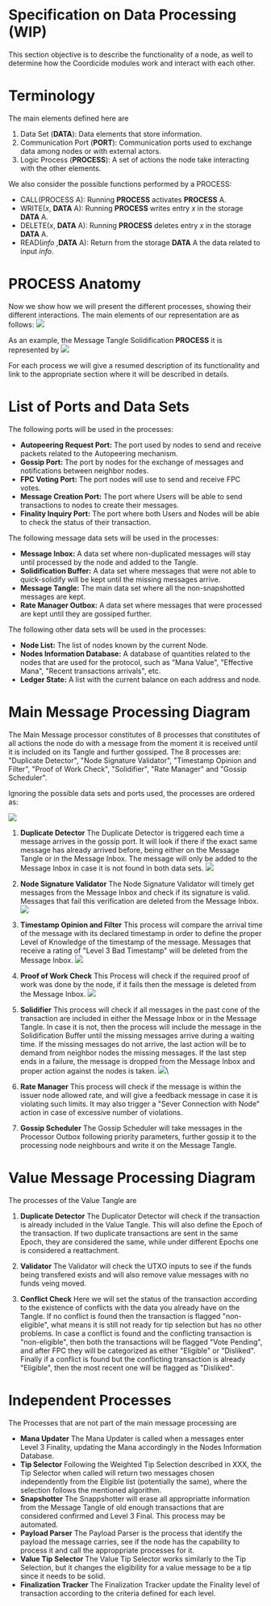 # Specification on Data Processing (WIP)

This section objective is to describe the functionality of a node, as well to determine how the Coordicide modules work and interact with each other. 

# Terminology 

The main elements defined here are

1. Data Set (**DATA**): Data elements that store information.
2. Communication Port (**PORT**): Communication ports used to exchange data among nodes or with external actors.
3. Logic Process (**PROCESS**): A set of actions the node take interacting with the other elements. 



We also consider the possible functions performed by a PROCESS:

* CALL(PROCESS A): Running **PROCESS** activates  **PROCESS** A.
* WRITE($x$, **DATA** A): Running **PROCESS** writes entry $x$ in the storage **DATA** A.
* DELETE($x$, **DATA** A): Running **PROCESS** deletes entry $x$ in the storage **DATA** A.
* READ(*info* ,**DATA** A): Return from the storage **DATA** A the data related to input *info*.



# PROCESS Anatomy

Now we show how we will present the different processes, showing their different interactions. The main elements of our representation are as follows:
![](https://i.imgur.com/WuHlwWl.png)

As an example, the Message Tangle Solidification **PROCESS** it is represented by
![](https://i.imgur.com/YSjdBOP.png)

For each process we will give a resumed description of its functionality and link to the appropriate section where it will be described in details.

# List of Ports and Data Sets

The following ports will be used in the processes:

* **Autopeering Request Port:** The port used by nodes to send and receive packets related to the Autopeering mechanism. 
* **Gossip Port:** The port by nodes for the exchange of messages and notifications between neighbor nodes.
* **FPC Voting Port:** The port nodes will use to send and receive FPC votes.
* **Message Creation Port:** The port where Users will be able to send transactions to nodes to create their messages. 
* **Finality Inquiry Port:** The port where both Users and Nodes will be able to check the status of their transaction. 

The following message data sets will be used in the processes:
* **Message Inbox:** A data set where non-duplicated messages will stay until processed by the node and added to the Tangle. 
* **Solidification Buffer:** A data set where messages that were not able to quick-solidify will be kept until the missing messages arrive.
* **Message Tangle:** The main data set where all the non-snapshotted messages are kept. 
* **Rate Manager Outbox:** A data set where messages that were processed are kept until they are gossiped further. 

The following other data sets will be used in the processes:
* **Node List:** The list of nodes known by the current Node. 
* **Nodes Information Database:** A database of quantities related to the nodes that are used for the protocol, such as "Mana Value", "Effective Mana", "Recent transactions arrivals", etc. 
* **Ledger State:** A list with the current balance on each address and node. 


# Main Message Processing Diagram 

The Main Message processor constitutes of 8 processes that constitutes of all actions the node do with a message from the moment it is received until it is included on its Tangle and further gossiped. The 8 processes are: "Duplicate Detector", "Node Signature Validator", "Timestamp Opinion and Filter", "Proof of Work Check", "Solidifier", "Rate Manager" and "Gossip Scheduler".

Ignoring the possible data sets and ports used, the processes are ordered as:

![](https://i.imgur.com/xFjNlFd.png)


1. **Duplicate Detector**
The Duplicate Detector is triggered each time a message arrives in the gossip port. It will look if there if the exact same message has already arrived before, being either on the Message Tangle or in the Message Inbox. The message will only be added to the Message Inbox in case it is not found in both data sets.
![](https://i.imgur.com/5Ke3jId.png)

2. **Node Signature Validator**
The Node Signature Validator will timely get messages from the Message Inbox and check if its signature is valid. Messages that fail this verification are deleted from the Message Inbox.
![](https://i.imgur.com/mOrfhqz.png)

3. **Timestamp Opinion and Filter**
This process will compare the arrival time of the message with its declared timestamp in order to define the proper Level of Knowledge of the timestamp of the message. Messages that receive a rating of "Level 3 Bad Timestamp" will be deleted from the Message Inbox. 
![](https://i.imgur.com/lVa7H5L.png)

4. **Proof of Work Check**
This Process will check if the required proof of work was done by the node, if it fails then the message is deleted from the Message Inbox.
![](https://i.imgur.com/sn7UJFD.png)

5. **Solidifier**
This process will check if all messages in the past cone of the transaction are included in either the Message Inbox or in the Message Tangle. In case it is not, then the process will include the message in the Solidification Buffer until the missing messages arrive during a waiting time. If the missing messages do not arrive, the last action will be to demand from neighbor nodes the missing messages. If the last step ends in a failure, the message is dropped from the Message Inbox and proper action against the nodes is taken. 
![](https://i.imgur.com/YSjdBOP.png)\

6. **Rate Manager**
This process will check if the message is within the issuer node allowed rate, and will give a feedback message in case it is violating such limits. It may also trigger a "Sever Connection with Node" action in case of excessive number of violations.

8. **Gossip Scheduler**
The Gossip Scheduler will take messages in the Processor Outbox following priority parameters, further gossip it to the processing node neighbours and write it on the Message Tangle. 



# Value Message Processing Diagram 

The processes of the Value Tangle are 

1. **Duplicate Detector**
The Duplicator Detector will check if the transaction is already included in the Value Tangle. This will also define the Epoch of the transaction. If two duplicate transactions are sent in the same Epoch, they are considered the same, while under different Epochs one is considered a reattachment. 

2. **Validator**
The Validator will check the UTXO inputs to see if the funds being transfered exists and will also remove value messages with no funds veing moved. 


3. **Conflict Check**
Here we will set the status of the transaction according to the existence of conflicts with the data you already have on the Tangle. If no conflict is found then the transaction is flagged "non-eligible", what means it is still not ready for tip selection but has no other problems. In case a conflict is found and the conflicting transaction is "non-eligible", then both the transactions will be flagged "Vote Pending", and after FPC they will be categorized as either "Eligible" or "Disliked". Finally if a conflict is found but the conflicting transaction is already "Eligible", then the most recent one will be flagged as "Disliked".


# Independent Processes

The Processes that are not part of the main message processing are

* **Mana Updater**
The Mana Updater is called when a messages enter Level 3 Finality, updating the Mana accordingly in the Nodes Information Database. 
* **Tip Selector**
Following the Weighted Tip Selection described in XXX, the Tip Selector when called will return two messages chosen independently from the Eligible list (potentially the same), where the selection follows the mentioned algorithm. 
* **Snapshotter**
The Snappshotter will erase all appropriatte information from the Message Tangle of old enough transactions that are considered confirmed and Level 3 Final. This process may be automated. 
* **Payload Parser**
The Payload Parser is the process that identify the payload the message carries, see if the node has the capability to process it and call the approppriate processes for it. 
* **Value Tip Selector**
The Value Tip Selector works similarly to the Tip Selection, but it changes the eligibility for a value message to be a tip since it needs to be solid.
* **Finalization Tracker**
The Finalization Tracker update the Finality level of transaction according to the criteria defined for each level. 



<!--stackedit_data:
eyJkaXNjdXNzaW9ucyI6eyJ1WnFsUlZyU3ViSGYxYzA4Ijp7In
RleHQiOiJUaGUgcG9ydCByZXNwb25zaWJsZSBmb3IgdGhlIHBh
Y2tldHMgbmVlZGVkIHRvIG5vZGVzIHRvIHVzZSB0aGUgQXV0b3
BlZXJpbmcgbWVj4oCmIiwic3RhcnQiOjE1MzUsImVuZCI6MTYx
Nn0sInVIcEs0akRGZG1nUVVYUXgiOnsic3RhcnQiOjI0MzAsIm
VuZCI6MjQ0NSwidGV4dCI6Im5vbi1zbmFwc2hvdHRlZCJ9LCJz
N1BuQmQ0aVpvOFByaEhTIjp7InN0YXJ0IjoyNzExLCJlbmQiOj
I3MzcsInRleHQiOiJOb2RlcyBJbmZvcm1hdGlvbiBEYXRhYmFz
ZSJ9LCJIMExjTTlYVVdXbVMwd1QwIjp7InN0YXJ0IjozMDE0LC
JlbmQiOjMyMTMsInRleHQiOiJUaGUgTWFpbiBNZXNzYWdlIHBy
b2Nlc3NvciBjb25zdGl0dXRlcyBvZiA3IHByb2Nlc3NlcyB0aG
F0IGNvbnN0aXR1dGVzIG9mIGFsbCBh4oCmIn0sImc2WkRTQjF4
dGY1UVRDMWciOnsic3RhcnQiOjMyODcsImVuZCI6MzMxNSwidG
V4dCI6IlRpbWVzdGFtcCBPcGluaW9uIGFuZCBGaWx0ZXIifSwi
ZjR0SDh6MUcxMmFmdE8weCI6eyJzdGFydCI6MzM0MiwiZW5kIj
ozMzUyLCJ0ZXh0IjoiU29saWRpZmllciJ9LCJKNXJWbTI0VW9J
ZmRBY0plIjp7InN0YXJ0IjozODU0LCJlbmQiOjM4OTAsInRleH
QiOiIhW10oaHR0cHM6Ly9pLmltZ3VyLmNvbS81S2UzaklkLnBu
ZykifSwiQ1czVTQ4S1daRVpkM04zVSI6eyJzdGFydCI6NDA4Ny
wiZW5kIjo0MTA4LCJ0ZXh0IjoiZnJvbSB0aGUgTWVzc2FnZSBJ
bmJvIn0sIk9idnNOak8waWFuY3psaWUiOnsic3RhcnQiOjQzMD
EsImVuZCI6NDMxOSwidGV4dCI6IkxldmVsIG9mIEtub3dsZWRn
ZSJ9LCJtOUptUHlwalRHRGtKN05nIjp7InN0YXJ0Ijo0NDUyLC
JlbmQiOjQ0ODcsInRleHQiOiIhW10oaHR0cHM6Ly9pLmltZ3Vy
LmNvbS9sVmE3SDVMLnBuZyJ9LCJqd0ExT3lKN3VnVm1lejR5Ij
p7InN0YXJ0Ijo0NjU3LCJlbmQiOjQ2OTMsInRleHQiOiIhW10o
aHR0cHM6Ly9pLmltZ3VyLmNvbS9zbjdVSkZELnBuZykifSwiYj
RhM2tJeVpsWlJPZFZLRiI6eyJzdGFydCI6NTE3NywiZW5kIjo1
MjQ0LCJ0ZXh0IjoiZnJvbSB0aGUgTWVzc2FnZSBJbmJveCBhbm
QgcHJvcGVyIGFjdGlvbiBhZ2FpbnN0IHRoZSBub2RlcyBpcyB0
YWtlbiJ9LCJmQWtLa1Z2U3VTUWxwclNnIjp7InN0YXJ0Ijo1ND
c4LCJlbmQiOjU1NTUsInRleHQiOiJTZXZlciBDb25uZWN0aW9u
IHdpdGggTm9kZVwiIGFjdGlvbiBpbiBjYXNlIG9mIGV4Y2Vzc2
l2ZSBudW1iZXIgb2YgdmlvbGF0aW9ucy4ifSwiNlNFQk1qZlpy
ZUNWSmFxZCI6eyJzdGFydCI6NTI5MCwiZW5kIjo1MzA0LCJ0ZX
h0IjoiKlJhdGUgTWFuYWdlcioifSwiRzFPd1p1QjNidHg1cmZx
ViI6eyJzdGFydCI6NTU2MiwiZW5kIjo1NTc4LCJ0ZXh0IjoiR2
9zc2lwIFNjaGVkdWxlciJ9LCJ0RklLdWk5eTBmNXJFcnZYIjp7
InN0YXJ0Ijo1ODA1LCJlbmQiOjU4MTIsInRleHQiOiJUaGUgcH
JvIn19LCJjb21tZW50cyI6eyIwT2MyWWZhdWl4djhTQ3JQIjp7
ImRpc2N1c3Npb25JZCI6InVacWxSVnJTdWJIZjFjMDgiLCJzdW
IiOiJnaDo1MTExMjYxOCIsInRleHQiOiJ0aGUgcG9ydCBmb3Ig
YXV0b3BlZXJpbmcgcHJvdG9jb2wvcmVxdWVzdHM/IERvbiB0IH
VuZGVyc3RhbmQgd2hhdCB0aGUgZGVjaXNpb24gb24gIHdobyB0
byBjb25uZWN0IGhhcyB0byB0byB3aXRoIHRoZSBwb3J0LiIsIm
NyZWF0ZWQiOjE1OTU0MjA5Nzc1NTR9LCIzY0FFVzJmcHR0VUZx
bzBOIjp7ImRpc2N1c3Npb25JZCI6InVacWxSVnJTdWJIZjFjMD
giLCJzdWIiOiJnaDo2ODI1MDM1MCIsInRleHQiOiJJIHRyaWVk
IHRvIGdpdmUgYSBiZXR0ZXIgd29yZGluZywgdGhlIG9sZCBvbm
Ugd2FzIGF3ZnVsLiIsImNyZWF0ZWQiOjE1OTU0NDQxMTExNDJ9
LCJ1MldQdjBOWk9UNGpST2NoIjp7ImRpc2N1c3Npb25JZCI6In
VacWxSVnJTdWJIZjFjMDgiLCJzdWIiOiJnaDo1MTExMjYxOCIs
InRleHQiOiJzbyBpdHMgdGhlIHNhbWUgcG9ydCBmb3Igc2VuZG
luZyBhbmQgcmVxdWVzdGluZy4gSWYgeWVzIHBlcmhhcHMganVz
dCBjYWxsIGlzdCBBdXRvcGVlcmluZyBQb3J0IiwiY3JlYXRlZC
I6MTU5NTUwMDU4NjEyMn0sImg2TnVCREk0cE5uNkpqREMiOnsi
ZGlzY3Vzc2lvbklkIjoidUhwSzRqREZkbWdRVVhReCIsInN1Yi
I6ImdoOjUxMTEyNjE4IiwidGV4dCI6ImRlZmluZSBzbmFwc2hv
dCBzb21ld2hlcmUiLCJjcmVhdGVkIjoxNTk1NTAwNzAyOTU1fS
wiaVQ2VU80RVV0cDR1cGFnVyI6eyJkaXNjdXNzaW9uSWQiOiJz
N1BuQmQ0aVpvOFByaEhTIiwic3ViIjoiZ2g6NTExMTI2MTgiLC
J0ZXh0IjoianVzdCBcIk5vZGUgRGF0YWJhc2VcIj8iLCJjcmVh
dGVkIjoxNTk1NTAwODEwNTM1fSwiVFFIbHowV1A3VlpPZTJwSy
I6eyJkaXNjdXNzaW9uSWQiOiJIMExjTTlYVVdXbVMwd1QwIiwi
c3ViIjoiZ2g6NTExMTI2MTgiLCJ0ZXh0IjoiVGhlIE1haW4gTW
Vzc2FnZSBwcm9jZXNzb3IgaXMgZGl2aWRlZCBpbnRvIDcgc3Vi
LXByb2Nlc3NlczsgY292ZXJpbmcgYWxsIGFjdGlvbnMgYSBub2
RlIGhhcyB0byBwZXJmb3JtIGluIG9yZGVyIHRvIHNlbmQgYSBt
ZXNzYWdlID8iLCJjcmVhdGVkIjoxNTk1NTAwOTc5MTQyfSwiZE
ZKTG5ndHJpUzZqdzFqOCI6eyJkaXNjdXNzaW9uSWQiOiJIMExj
TTlYVVdXbVMwd1QwIiwic3ViIjoiZ2g6NTExMTI2MTgiLCJ0ZX
h0IjoiNy0+OCIsImNyZWF0ZWQiOjE1OTU1MDEwMDczODN9LCJE
SlVIUWJmZzBWTDM4emY5Ijp7ImRpc2N1c3Npb25JZCI6Imc2Wk
RTQjF4dGY1UVRDMWciLCJzdWIiOiJnaDo1MTExMjYxOCIsInRl
eHQiOiJUaW1lc3RhbXAgY2hlY2s/IiwiY3JlYXRlZCI6MTU5NT
UwMTAzMTI4N30sIlg3VWRVR2h0dUE4VGZPenIiOnsiZGlzY3Vz
c2lvbklkIjoiZjR0SDh6MUcxMmFmdE8weCIsInN1YiI6ImdoOj
UxMTEyNjE4IiwidGV4dCI6Im9yIE1UIFNvbGlkaWZpZXI/Iiwi
Y3JlYXRlZCI6MTU5NTUwMTA1NjQyNH0sIlpmSUJrN3VWMDd5WE
ZoeWQiOnsiZGlzY3Vzc2lvbklkIjoiSjVyVm0yNFVvSWZkQWNK
ZSIsInN1YiI6ImdoOjUxMTEyNjE4IiwidGV4dCI6IldoeSBEZW
xldGUgaW4gTWVzc2FnZSBJbmJveD8iLCJjcmVhdGVkIjoxNTk1
NTAxMjA2NDYwfSwiOGtjYXp4eTlqTDcxV1VEYSI6eyJkaXNjdX
NzaW9uSWQiOiJDVzNVNDhLV1pFWmQzTjNVIiwic3ViIjoiZ2g6
NTExMTI2MTgiLCJ0ZXh0IjoiYWRkIFwiREVMRVRFIE1lc3NhZ2
UgSW5ib3hcIiIsImNyZWF0ZWQiOjE1OTU1MDEzODQzNjZ9LCJR
QTg4SldXVUZJbG1UcTFIIjp7ImRpc2N1c3Npb25JZCI6IkNXM1
U0OEtXWkVaZDNOM1UiLCJzdWIiOiJnaDo1MTExMjYxOCIsInRl
eHQiOiJPbmNlIGEgbWVzc2FnZSBpcyBkZWxldGVkIGZyb20gSW
5ib3gsIGdvc3NpcCBtaWdodCBwdXQgaXQgdGhlcmUgeWV0IGFu
b3RoZXIgdGltZSA/IiwiY3JlYXRlZCI6MTU5NTUwMTQzNjAzNn
0sIlZTV0pRell3ejc1eFZkaEEiOnsiZGlzY3Vzc2lvbklkIjoi
T2J2c05qTzBpYW5jemxpZSIsInN1YiI6ImdoOjUxMTEyNjE4Ii
widGV4dCI6ImludHJvZHVjZSBsaW5rIHRvIERlZmluaXRpb24i
LCJjcmVhdGVkIjoxNTk1NTAxNDc0ODQ5fSwiVzVHN1hjZk5Cdm
tIUGFWeSI6eyJkaXNjdXNzaW9uSWQiOiJtOUptUHlwalRHRGtK
N05nIiwic3ViIjoiZ2g6NTExMTI2MTgiLCJ0ZXh0IjoiTWlzc2
luZyBERUxFVEUgTWVzc2FnZSBJTkJPWCwiLCJjcmVhdGVkIjox
NTk1NTAxNTQ2MDM3fSwiNHllQW44VFlVUkJzcHpEeCI6eyJkaX
NjdXNzaW9uSWQiOiJtOUptUHlwalRHRGtKN05nIiwic3ViIjoi
Z2g6NTExMTI2MTgiLCJ0ZXh0IjoiQW5kIFJFQUQiLCJjcmVhdG
VkIjoxNTk1NTAxNjYxNjIzfSwidTNXc1YydGlEZEE4bllORSI6
eyJkaXNjdXNzaW9uSWQiOiJqd0ExT3lKN3VnVm1lejR5Iiwic3
ViIjoiZ2g6NTExMTI2MTgiLCJ0ZXh0IjoiV3JvbmcgREIgb3Bl
cmF0aW9uOyBSRUFEL0RFTEVURSBNZXNzYWdlIEluYm94IiwiY3
JlYXRlZCI6MTU5NTUwMTcyOTY3MH0sIjJBYk9hbVNHNzk3V0ND
cm0iOnsiZGlzY3Vzc2lvbklkIjoiYjRhM2tJeVpsWlJPZFZLRi
IsInN1YiI6ImdoOjUxMTEyNjE4IiwidGV4dCI6ImFkZCB0aGVz
ZSBhY3Rpb24gdG8gZmlndXJlIiwiY3JlYXRlZCI6MTU5NTUwMT
gyMTU2MH0sIkxLbkdBWW4yTDZBQVFGWUYiOnsiZGlzY3Vzc2lv
bklkIjoiZkFrS2tWdlN1U1FscHJTZyIsInN1YiI6ImdoOjUxMT
EyNjE4IiwidGV4dCI6InlvdSBtZWFuIGRyb3BwaW5nIHRoZSBu
b2RlPyIsImNyZWF0ZWQiOjE1OTU1MDIwMDI5NjB9LCJhck9UTz
R4TFVDTUpnSVJXIjp7ImRpc2N1c3Npb25JZCI6IjZTRUJNamZa
cmVDVkphcWQiLCJzdWIiOiJnaDo1MTExMjYxOCIsInRleHQiOi
JBZGQgRmlndXJlIiwiY3JlYXRlZCI6MTU5NTUwMjAyMjU1MH0s
IjFhVmlDQnJNQ0RZQ0VvdWYiOnsiZGlzY3Vzc2lvbklkIjoiRz
FPd1p1QjNidHg1cmZxViIsInN1YiI6ImdoOjUxMTEyNjE4Iiwi
dGV4dCI6IkFkZCBGaWd1cmUiLCJjcmVhdGVkIjoxNTk1NTAyMD
UwMDQ5fSwiMXlSeDhlVzlmeUh6TndsYyI6eyJkaXNjdXNzaW9u
SWQiOiJ0RklLdWk5eTBmNXJFcnZYIiwic3ViIjoiZ2g6NTExMT
I2MTgiLCJ0ZXh0IjoiQWxsIHRoaXMgY29tZSBhZnRlciB0aGUg
TWFpbiBNZXNzYWdlIFByb2MgRGlhZy4gVGhpcyBzaG91bGQgYm
Ugc2FpZCBleHBsaWN0bHkiLCJjcmVhdGVkIjoxNTk1NTAyMjg2
MTI4fX0sImhpc3RvcnkiOlsxNjIxODMxMzQ3LDE5NzMxODEwNj
MsLTE1ODE5NTE4MTEsLTY0NDIwMjgyOCwtMTc1MjQ3Njc3LDg5
MDM1NjM0OSwtNjc2NjQ1MjE5XX0=
-->